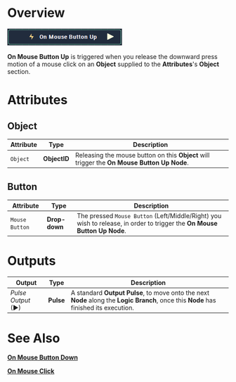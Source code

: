 # Overview

![The On Mouse Button Up Node.](../../../.gitbook/assets/toolbox/events/OnMouseButtonUpNode.PNG)

**On Mouse Button Up** is triggered when you release the downward press motion of a mouse click on an **Object** supplied to the **Attributes**'s **Object** section.

# Attributes

## Object
|Attribute|Type|Description|
|---|---|---|
|`Object`|**ObjectID**|Releasing the mouse button on this **Object** will trigger the **On Mouse Button Up** **Node**.|

## Button
|Attribute|Type|Description|
|---|---|---|
|`Mouse Button`|**Drop-down**|The pressed `Mouse Button` (Left/Middle/Right) you wish to release, in order to trigger the **On Mouse Button Up Node**. |

# Outputs

|Output|Type|Description|
|---|---|---|
|*Pulse Output* (►)|**Pulse**|A standard **Output Pulse**, to move onto the next **Node** along the **Logic Branch**, once this **Node** has finished its execution.|

# See Also
[**On Mouse Button Down**](on-mouse-button-down.md)

[**On Mouse Click**](on-mouse-click.md)

